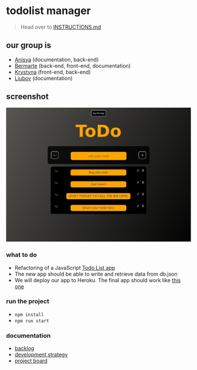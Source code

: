 # todolist manager
> Head over to [INSTRUCTIONS.md](./INSTRUCTIONS.md)

## our group is

- [Anisya](https://github.com/AnisyaPurnama) (documentation, back-end)
- [Bermarte](https://github.com/bermarte) (back-end, front-end, documentation)
- [Krystyna](https://github.com/KrystynaMil) (front-end, back-end)
- [Liubov](https://github.com/LiubovPlugar) (documentation)

## screenshot

<p align="center">
  <img src="https://github.com/bermarte/todolist-manager/blob/main/planning/screenshot.png" alt="wireframe" width="800">
</p>

### what to do
- Refactoring of a JavaScript [Todo List app](https://github.com/KrystynaMil/encapsulation-list-prototype/)
- The new app should be able to write and retrieve data from db.json
- We will deploy our app to Heroku. The final app should work like [this one](https://krystynamil.github.io/encapsulation-list-prototype/public/index.html)
### run the project
- `npm install`
- `npm run start`
### documentation
- [backlog](https://github.com/bermarte/todolist-manager/blob/main/planning/backlog.md)
- [development strategy](https://github.com/bermarte/todolist-manager/blob/main/planning/development-strategy.md)
- [project board](https://github.com/AnisyaPurnama/todolist-manager-group1/projects/1?fullscreen=true)
